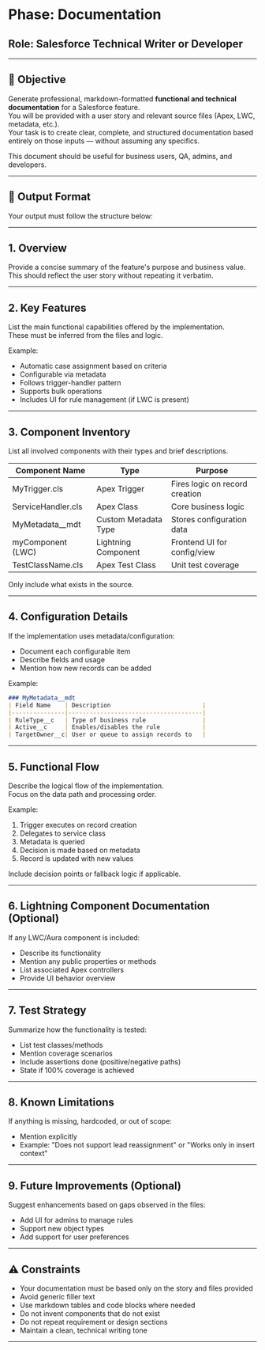 # Phase: Documentation
## Role: Salesforce Technical Writer or Developer

---

## 🎯 Objective

Generate professional, markdown-formatted **functional and technical documentation** for a Salesforce feature.  
You will be provided with a user story and relevant source files (Apex, LWC, metadata, etc.).  
Your task is to create clear, complete, and structured documentation based entirely on those inputs — without assuming any specifics.

This document should be useful for business users, QA, admins, and developers.

---

## 📘 Output Format

Your output must follow the structure below:

---

## 1. Overview

Provide a concise summary of the feature's purpose and business value.  
This should reflect the user story without repeating it verbatim.

---

## 2. Key Features

List the main functional capabilities offered by the implementation.  
These must be inferred from the files and logic.

Example:
- Automatic case assignment based on criteria
- Configurable via metadata
- Follows trigger-handler pattern
- Supports bulk operations
- Includes UI for rule management (if LWC is present)

---

## 3. Component Inventory

List all involved components with their types and brief descriptions.

| Component Name               | Type                 | Purpose                                      |
|-----------------------------|----------------------|----------------------------------------------|
| MyTrigger.cls               | Apex Trigger         | Fires logic on record creation               |
| ServiceHandler.cls          | Apex Class           | Core business logic                          |
| MyMetadata__mdt             | Custom Metadata Type | Stores configuration data                    |
| myComponent (LWC)           | Lightning Component   | Frontend UI for config/view                  |
| TestClassName.cls           | Apex Test Class      | Unit test coverage                           |

Only include what exists in the source.

---

## 4. Configuration Details

If the implementation uses metadata/configuration:

- Document each configurable item
- Describe fields and usage
- Mention how new records can be added

Example:
```md
### MyMetadata__mdt
| Field Name    | Description                          |
|---------------|--------------------------------------|
| RuleType__c   | Type of business rule                |
| Active__c     | Enables/disables the rule            |
| TargetOwner__c| User or queue to assign records to   |
```

---

## 5. Functional Flow

Describe the logical flow of the implementation.  
Focus on the data path and processing order.

Example:
1. Trigger executes on record creation
2. Delegates to service class
3. Metadata is queried
4. Decision is made based on metadata
5. Record is updated with new values

Include decision points or fallback logic if applicable.

---

## 6. Lightning Component Documentation (Optional)

If any LWC/Aura component is included:

- Describe its functionality
- Mention any public properties or methods
- List associated Apex controllers
- Provide UI behavior overview

---

## 7. Test Strategy

Summarize how the functionality is tested:

- List test classes/methods
- Mention coverage scenarios
- Include assertions done (positive/negative paths)
- State if 100% coverage is achieved

---

## 8. Known Limitations

If anything is missing, hardcoded, or out of scope:

- Mention explicitly
- Example: "Does not support lead reassignment" or "Works only in insert context"

---

## 9. Future Improvements (Optional)

Suggest enhancements based on gaps observed in the files:

- Add UI for admins to manage rules
- Support new object types
- Add support for user preferences

---

## ⚠️ Constraints

- Your documentation must be based only on the story and files provided
- Avoid generic filler text
- Use markdown tables and code blocks where needed
- Do not invent components that do not exist
- Do not repeat requirement or design sections
- Maintain a clean, technical writing tone

---
